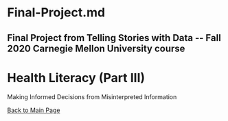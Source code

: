 # Final-Project.md

## Final Project from Telling Stories with Data -- Fall 2020 Carnegie Mellon University course 

<script src="https://embed.shorthand.com/embed_9.js"></script>
<div data-shorthand-embed="carnegiemellon.shorthandstories.com/health-literacy---part-iii--/"><h1>Health Literacy 
(Part III) </h1><p>Making Informed Decisions from Misinterpreted Information</p></div>


[Back to Main Page](/Reige-Portfolio/)
